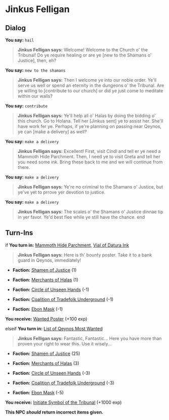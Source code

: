 # Jinkus Felligan
## Dialog

**You say:** `hail`



>**Jinkus Felligan says:** Welcome! Welcome to the Church o' the Tribunal! Do ye require healing or are ye [new to the Shamans o' Justice], then, eh?

**You say:** `new to the shamans`



>**Jinkus Felligan says:** Then I welcome ye into our noble order. Ye'll serve us well or spend an eternity in the dungeons o' the Tribunal. Are ye willing to [contribute to our church] or did ye just come to meditate within our walls?

**You say:** `contribute`



>**Jinkus Felligan says:** Ye'll help all o' Halas by doing the bidding o' this church. Go to Holana. Tell her [Jinkus sent] ye to assist her. She'll have work fer ye. Perhaps, if ye're planning on passing near Qeynos, ye can [make a delivery] as well?

**You say:** `make a delivery`



>**Jinkus Felligan says:** Excellent! First, visit Cindl and tell er ye need a Mammoth Hide Parchment. Then, I need ye to visit Greta and tell her you need some ink. Bring these back to me and we will continue from there.

**You say:** `make a delivery`



>**Jinkus Felligan says:** Ye're no criminal to the Shamans o' Justice, but ye've yet to prrove yer devotion to justice.

**You say:** `make a delivery`



>**Jinkus Felligan says:** The scales o' the Shamans o' Justice dinnae tip in yer favor. Ye'd best flee while ye still have the chance.
end

## Turn-Ins



if **You turn in:** [Mammoth Hide Parchment](/item/12621), [Vial of Datura Ink](/item/12619)




>**Jinkus Felligan says:** Here is th' bounty poster. Take it to a bank guard in Qeynos, immediately!





* __Faction:__ [Shamen of Justice](/faction/327) (1)
















* __Faction:__ [Merchants of Halas](/faction/328) (1)
















* __Faction:__ [Circle of Unseen Hands](/faction/223) (-1)
















* __Faction:__ [Coalition of Tradefolk Underground](/faction/336) (-1)
















* __Faction:__ [Ebon Mask](/faction/244) (-1)
















 **You receive:**  [Wanted Poster](/item/12620) (+100 exp)










elseif **You turn in:** [List of Qeynos Most Wanted](/item/12622)



>**Jinkus Felligan says:** Fantastic, Fantastic... Here you have more than proven your right to wear this. Use it wisely...





* __Faction:__ [Shamen of Justice](/faction/327) (25)















* __Faction:__ [Merchants of Halas](/faction/328) (3)
















* __Faction:__ [Circle of Unseen Hands](/faction/223) (-3)
















* __Faction:__ [Coalition of Tradefolk Underground](/faction/336) (-3)
















* __Faction:__ [Ebon Mask](/faction/244) (-5)
















 **You receive:**  [Initiate Symbol of the Tribunal](/item/1376) (+1000 exp)










**This NPC *should* return incorrect items given.**
